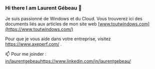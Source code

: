 ### Hi there I am Laurent Gébeau 👋

Je suis passionné de Windows et du Cloud.
Vous trouverez ici des documents liés aux articles de mon site web [www.toutwindows.com](https://www.toutwindows.com/)

Pour que je vous aide dans votre entreprise, visitez https://www.axeperf.com/ .


📫 Pour me joinder : [in/laurentgebeau](https://www.linkedin.com/in/laurentgebeau/)https://www.linkedin.com/in/laurentgebeau/

